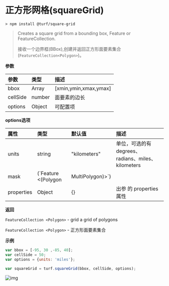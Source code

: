 # 正方形网格(squareGrid)

```
> npm install @turf/square-grid
```

> Creates a square grid from a bounding box, Feature or FeatureCollection.
>
> 接收一个边界框(BBox),创建并返回正方形面要素集合(`FeatureCollection<Polygon>`)。

**参数**

| 参数     | 类型   | 描述                  |
| :------- | :----- | :-------------------- |
| bbox     | Array  | [xmin,ymin,xmax,ymax] |
| cellSide | number | 面要素的边长          |
| options  | Object | 可配置项              |

**options选项**

| 属性       | 类型                                 | 默认值       | 描述                                                         |
| :--------- | :----------------------------------- | :----------- | :----------------------------------------------------------- |
| units      | string                               | "kilometers" | 单位，可选的有 degrees、radians、miles、kilometers           |
| mask       | (`Feature <(Polygon|MultiPolygon)>`) |              | 如果传递了 Polygon 或 MultiPollygon，则仅在传入的 mask 面要素内创建，如果范围大于 bbox，则相当于不传 |
| properties | Object                               | {}           | 出参 的 properties 属性                                      |

**返回**

`FeatureCollection <Polygon>` - grid a grid of polygons

`FeatureCollection <Polygon>` - 正方形面要素集合

**示例**

```js
var bbox = [-95, 30 ,-85, 40];
var cellSide = 50;
var options = {units: 'miles'};

var squareGrid = turf.squareGrid(bbox, cellSide, options);
```

![img](https://pzy-images.oss-cn-hangzhou.aliyuncs.com/img/squareGrid.cfcce9bb.webp)